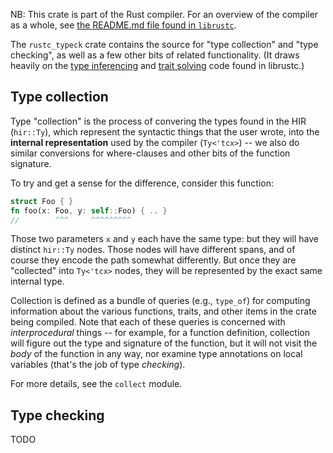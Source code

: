 NB: This crate is part of the Rust compiler. For an overview of the
compiler as a whole, see
[the README.md file found in `librustc`](../librustc/README.md).

The `rustc_typeck` crate contains the source for "type collection" and
"type checking", as well as a few other bits of related functionality.
(It draws heavily on the [type inferencing][infer] and
[trait solving][traits] code found in librustc.)

[infer]: ../librustc/infer/README.md
[traits]: ../librustc/traits/README.md

## Type collection

Type "collection" is the process of convering the types found in the
HIR (`hir::Ty`), which represent the syntactic things that the user
wrote, into the **internal representation** used by the compiler
(`Ty<'tcx>`) -- we also do similar conversions for where-clauses and
other bits of the function signature.

To try and get a sense for the difference, consider this function:

```rust
struct Foo { }
fn foo(x: Foo, y: self::Foo) { .. }
//        ^^^     ^^^^^^^^^
```

Those two parameters `x` and `y` each have the same type: but they
will have distinct `hir::Ty` nodes. Those nodes will have different
spans, and of course they encode the path somewhat differently. But
once they are "collected" into `Ty<'tcx>` nodes, they will be
represented by the exact same internal type.

Collection is defined as a bundle of queries (e.g., `type_of`) for
computing information about the various functions, traits, and other
items in the crate being compiled. Note that each of these queries is
concerned with *interprocedural* things -- for example, for a function
definition, collection will figure out the type and signature of the
function, but it will not visit the *body* of the function in any way,
nor examine type annotations on local variables (that's the job of
type *checking*).

For more details, see the `collect` module.

## Type checking

TODO
